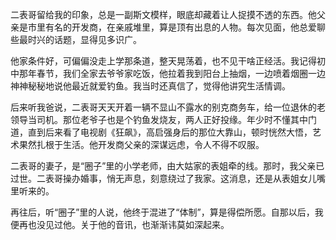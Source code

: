 二表哥留给我的印象，总是一副斯文模样，眼底却藏着让人捉摸不透的东西。他父亲是市里有名的开发商，在亲戚堆里，算是顶有出息的人物。每次见面，他总爱聊些最时兴的话题，显得见多识广。

他家条件好，可偏偏没走上学那条道，整天晃荡着，也不见干啥正经活。我记得初中那年春节，我们全家去爷爷家吃饭，他拉着我到阳台上抽烟，一边喷着烟圈一边神神秘秘地说他最近就爱钓鱼。我当时还真信了，觉得他讲究生活情调。

后来听我爸说，二表哥天天开着一辆不显山不露水的别克商务车，给一位退休的老领导当司机。那位老爷子也是个钓鱼发烧友，两人正好投缘。年少时不懂其中门道，直到后来看了电视剧《狂飙》，高启强身后的那位大靠山，顿时恍然大悟，艺术果然扎根于生活。他开发商父亲的深谋远虑，令人不得不叹服。

二表哥的妻子，是“圈子”里的小学老师，由大姑家的表姐牵的线。那时，我父亲已过世。二表哥操办婚事，悄无声息，刻意绕过了我家。这消息，还是从表姐女儿嘴里听来的。

再往后，听“圈子”里的人说，他终于混进了“体制”，算是得偿所愿。自那以后，我便再也没见过他。关于他的音讯，也渐渐讳莫如深起来。